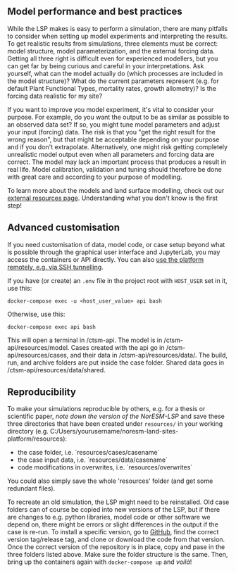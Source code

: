 
## Model performance and best practices

While the LSP makes is easy to perform a simulation, there are many pitfalls to consider when setting up model experiments and interpreting the results. To get realistic results from simulations, three elements must be correct: model structure, model parameterization, and the external forcing data. Getting all three right is difficult even for experienced modellers, but you can get far by being curious and careful in your interpretations. Ask yourself, what can the model actually do (which processes are included in the model structure)? What do the current parameters represent (e.g. for default Plant Functional Types, mortality rates, growth allometry)? Is the forcing data realistic for my site? 

If you want to improve you model experiment, it's vital to consider your purpose. For example, do you want the output to be as similar as possible to an observed data set? If so, you might tune model parameters and adjust your input (forcing) data. The risk is that you "get the right result for the wrong reason", but that might be acceptable depending on your purpose and if you don't extrapolate. Alternatively, one might risk getting completely unrealistic model output even when all parameters and forcing data are correct. The model may lack an important process that produces a result in real life. Model calibration, validation and tuning should therefore be done with great care and according to your purpose of modelling. 

To learn more about the models and land surface modelling, check out our [external resources page](https://noresmhub.github.io/noresm-land-sites-platform/resources/). Understanding what you don't know is the first step!

## Advanced customisation

If you need customisation of data, model code, or case setup beyond what is possible through the graphical user interface and JupyterLab, you may access the containers or API directly. You can also [use the platform remotely, e.g. via SSH tunnelling](https://noresmhub.github.io/noresm-land-sites-platform/documentation/#running-the-noresm-lsp-remotely). 


If you have (or create) an `.env` file in the project root with `HOST_USER` set in it, use this:

```
docker-compose exec -u <host_user_value> api bash
```

Otherwise, use this:

```
docker-compose exec api bash
```

This will open a terminal in /ctsm-api. The model is in /ctsm-api/resources/model. Cases created with the api go in /ctsm-api/resources/cases, and their data in /ctsm-api/resources/data/<case-id>. The build, run, and archive folders are put inside the case folder. Shared data goes in /ctsm-api/resources/data/shared.



## Reproducibility
    
To make your simulations reproducible by others, e.g. for a thesis or scientific paper, *note down the version of the NorESM-LSP* and save these three directories that have been created under `resources/` in your working directory (e.g. C:/Users/yourusername/noresm-land-sites-platform/resources):

- the case folder, i.e. ´resources/cases/casename´
- the case input data, i.e. ´resources/data/casename´
- code modifications in overwrites, i.e. ´resources/overwrites´

You could also simply save the whole 'resources' folder (and get some redundant files).

To recreate an old simulation, the LSP might need to be reinstalled. Old case folders can of course be copied into new versions of the LSP, but if there are changes to e.g. python libraries, model code or other software we depend on, there might be errors or slight differences in the output if the case is re-run. To install a specific version, go to [GitHub](https://github.com/NorESMhub/noresm-land-sites-platform), find the correct version tag/release tag, and clone or download the code from that version. Once the correct version of the repository is in place, copy and pase in the three folders listed above. Make sure the folder structure is the same. Then, bring up the containers again with `docker-compose up` and *voilà*! 
